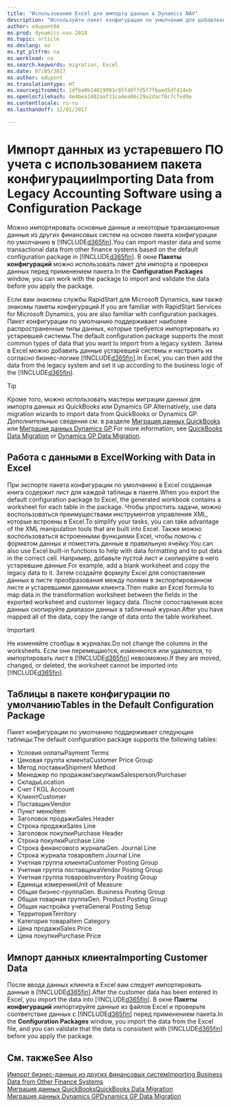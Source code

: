 ```yaml
---
title: "Использование Excel для импорта данных в Dynamics NAV"
description: "Используйте пакет конфигурации по умолчанию для добавления данных в Excel и импорта данных обратно в Dynamics NAV."
author: edupont04
ms.prod: dynamics-nav-2018
ms.topic: article
ms.devlang: na
ms.tgt_pltfrm: na
ms.workload: na
ms.search.keywords: migration, Excel
ms.date: 07/05/2017
ms.author: edupont
ms.translationtype: HT
ms.sourcegitcommit: 1dfba8b14019991c95f40ffd5f7fbaed5df414eb
ms.openlocfilehash: 4e4bea1402aaf31ca4ea96c29a2dacf8c7cfed9e
ms.contentlocale: ru-ru
ms.lasthandoff: 12/01/2017

---
```

# <a name="importing-data-from-legacy-accounting-software-using-a-configuration-package"></a><span data-ttu-id="7e2de-103">Импорт данных из устаревшего ПО учета с использованием пакета конфигурации</span><span class="sxs-lookup"><span data-stu-id="7e2de-103">Importing Data from Legacy Accounting Software using a Configuration Package</span></span>
<span data-ttu-id="7e2de-104">Можно импортировать основные данные и некоторые транзакционные данные из других финансовых систем на основе пакета конфигурации по умолчанию в [!INCLUDE[d365fin](includes/d365fin_md.md)].</span><span class="sxs-lookup"><span data-stu-id="7e2de-104">You can import master data and some transactional data from other finance systems based on the default configuration package in [!INCLUDE[d365fin](includes/d365fin_md.md)].</span></span> <span data-ttu-id="7e2de-105">В окне **Пакеты конфигураций** можно использовать пакет для импорта и проверки данных перед применением пакета.</span><span class="sxs-lookup"><span data-stu-id="7e2de-105">In the **Configuration Packages** window, you can work with the package to import and validate the data before you apply the package.</span></span>  

<span data-ttu-id="7e2de-106">Если вам знакомы службы RapidStart для Microsoft Dynamics, вам также знакомы пакеты конфигураций.</span><span class="sxs-lookup"><span data-stu-id="7e2de-106">If you are familiar with RapidStart Services for Microsoft Dynamics, you are also familiar with configuration packages.</span></span> <span data-ttu-id="7e2de-107">Пакет конфигурации по умолчанию поддерживает наиболее распространенные типы данных, которые требуется импортировать из устаревшей системы.</span><span class="sxs-lookup"><span data-stu-id="7e2de-107">The default configuration package supports the most common types of data that you want to import from a legacy system.</span></span> <span data-ttu-id="7e2de-108">Затем в Excel можно добавить данные устаревшей системы и настроить их согласно бизнес-логике [!INCLUDE[d365fin](includes/d365fin_md.md)].</span><span class="sxs-lookup"><span data-stu-id="7e2de-108">In Excel, you can then add the data from the legacy system and set it up according to the business logic of the [!INCLUDE[d365fin](includes/d365fin_md.md)].</span></span>  

> [!TIP]  
>   <span data-ttu-id="7e2de-109">Кроме того, можно использовать мастеры миграции данных для импорта данных из QuickBooks или Dynamics GP.</span><span class="sxs-lookup"><span data-stu-id="7e2de-109">Alternatively, use data migration wizards to import data from QuickBooks or Dynamics GP.</span></span> <span data-ttu-id="7e2de-110">Дополнительные сведения см. в разделе [Миграция данных QuickBooks](ui-extensions-quickbooks-data-migration.md) или [Миграция данных Dynamics GP](ui-extensions-dynamicsgp-data-migration.md).</span><span class="sxs-lookup"><span data-stu-id="7e2de-110">For more information, see [QuickBooks Data Migration](ui-extensions-quickbooks-data-migration.md) or [Dynamics GP Data Migration](ui-extensions-dynamicsgp-data-migration.md).</span></span>  

## <a name="working-with-data-in-excel"></a><span data-ttu-id="7e2de-111">Работа с данными в Excel</span><span class="sxs-lookup"><span data-stu-id="7e2de-111">Working with Data in Excel</span></span>
<span data-ttu-id="7e2de-112">При экспорте пакета конфигурации по умолчанию в Excel созданная книга содержит лист для каждой таблицы в пакете.</span><span class="sxs-lookup"><span data-stu-id="7e2de-112">When you export the default configuration package to Excel, the generated workbook contains a worksheet for each table in the package.</span></span> <span data-ttu-id="7e2de-113">Чтобы упростить задачи, можно воспользоваться преимуществами инструментов управления XML, которые встроены в Excel.</span><span class="sxs-lookup"><span data-stu-id="7e2de-113">To simplify your tasks, you can take advantage of the XML manipulation tools that are built into Excel.</span></span> <span data-ttu-id="7e2de-114">Также можно воспользоваться встроенными функциями Excel, чтобы помочь с форматом данных и поместить данные в правильную ячейку.</span><span class="sxs-lookup"><span data-stu-id="7e2de-114">You can also use Excel built-in functions to help with data formatting and to put data in the correct cell.</span></span> <span data-ttu-id="7e2de-115">Например, добавьте пустой лист и скопируйте в него устаревшие данные.</span><span class="sxs-lookup"><span data-stu-id="7e2de-115">For example, add a blank worksheet and copy the legacy data to it.</span></span> <span data-ttu-id="7e2de-116">Затем создайте формулу Excel для сопоставления данных в листе преобразования между полями в экспортированном листе и устаревшими данными клиента.</span><span class="sxs-lookup"><span data-stu-id="7e2de-116">Then make an Excel formula to map data in the transformation worksheet between the fields in the exported worksheet and customer legacy data.</span></span> <span data-ttu-id="7e2de-117">После сопоставления всех данных скопируйте диапазон данных в табличный журнал.</span><span class="sxs-lookup"><span data-stu-id="7e2de-117">After you have mapped all of the data, copy the range of data onto the table worksheet.</span></span>  

> [!IMPORTANT]  
>  <span data-ttu-id="7e2de-118">Не изменяйте столбцы в журналах.</span><span class="sxs-lookup"><span data-stu-id="7e2de-118">Do not change the columns in the worksheets.</span></span> <span data-ttu-id="7e2de-119">Если они перемещаются, изменяются или удаляются, то импортировать лист в [!INCLUDE[d365fin](includes/d365fin_md.md)] невозможно.</span><span class="sxs-lookup"><span data-stu-id="7e2de-119">If they are moved, changed, or deleted, the worksheet cannot be imported into [!INCLUDE[d365fin](includes/d365fin_md.md)].</span></span>

## <a name="tables-in-the-default-configuration-package"></a><span data-ttu-id="7e2de-120">Таблицы в пакете конфигурации по умолчанию</span><span class="sxs-lookup"><span data-stu-id="7e2de-120">Tables in the Default Configuration Package</span></span>
<span data-ttu-id="7e2de-121">Пакет конфигурации по умолчанию поддерживает следующие таблицы:</span><span class="sxs-lookup"><span data-stu-id="7e2de-121">The default configuration package supports the following tables:</span></span>

-   <span data-ttu-id="7e2de-122">Условия оплаты</span><span class="sxs-lookup"><span data-stu-id="7e2de-122">Payment Terms</span></span>
-   <span data-ttu-id="7e2de-123">Ценовая группа клиента</span><span class="sxs-lookup"><span data-stu-id="7e2de-123">Customer Price Group</span></span>
-   <span data-ttu-id="7e2de-124">Метод поставки</span><span class="sxs-lookup"><span data-stu-id="7e2de-124">Shipment Method</span></span>
-   <span data-ttu-id="7e2de-125">Менеджер по продажам/закупкам</span><span class="sxs-lookup"><span data-stu-id="7e2de-125">Salesperson/Purchaser</span></span>
-   <span data-ttu-id="7e2de-126">Склады</span><span class="sxs-lookup"><span data-stu-id="7e2de-126">Location</span></span>
-   <span data-ttu-id="7e2de-127">Счет ГК</span><span class="sxs-lookup"><span data-stu-id="7e2de-127">GL Account</span></span>
-   <span data-ttu-id="7e2de-128">Клиент</span><span class="sxs-lookup"><span data-stu-id="7e2de-128">Customer</span></span>
-   <span data-ttu-id="7e2de-129">Поставщик</span><span class="sxs-lookup"><span data-stu-id="7e2de-129">Vendor</span></span>
-   <span data-ttu-id="7e2de-130">Пункт меню</span><span class="sxs-lookup"><span data-stu-id="7e2de-130">Item</span></span>
-   <span data-ttu-id="7e2de-131">Заголовок продажи</span><span class="sxs-lookup"><span data-stu-id="7e2de-131">Sales Header</span></span>
-   <span data-ttu-id="7e2de-132">Строка продажи</span><span class="sxs-lookup"><span data-stu-id="7e2de-132">Sales Line</span></span>
-   <span data-ttu-id="7e2de-133">Заголовок покупки</span><span class="sxs-lookup"><span data-stu-id="7e2de-133">Purchase Header</span></span>
-   <span data-ttu-id="7e2de-134">Строка покупки</span><span class="sxs-lookup"><span data-stu-id="7e2de-134">Purchase Line</span></span>
-   <span data-ttu-id="7e2de-135">Строка финансового журнала</span><span class="sxs-lookup"><span data-stu-id="7e2de-135">Gen. Journal Line</span></span>
-   <span data-ttu-id="7e2de-136">Строка журнала товаров</span><span class="sxs-lookup"><span data-stu-id="7e2de-136">Item Journal Line</span></span>
-   <span data-ttu-id="7e2de-137">Учетная группа клиента</span><span class="sxs-lookup"><span data-stu-id="7e2de-137">Customer Posting Group</span></span>
-   <span data-ttu-id="7e2de-138">Учетная группа поставщика</span><span class="sxs-lookup"><span data-stu-id="7e2de-138">Vendor Posting Group</span></span>
-   <span data-ttu-id="7e2de-139">Учетная группа товаров</span><span class="sxs-lookup"><span data-stu-id="7e2de-139">Inventory Posting Group</span></span>
-   <span data-ttu-id="7e2de-140">Единица измерения</span><span class="sxs-lookup"><span data-stu-id="7e2de-140">Unit of Measure</span></span>
-   <span data-ttu-id="7e2de-141">Общая бизнес-группа</span><span class="sxs-lookup"><span data-stu-id="7e2de-141">Gen. Business Posting Group</span></span>
-   <span data-ttu-id="7e2de-142">Общая товарная группа</span><span class="sxs-lookup"><span data-stu-id="7e2de-142">Gen. Product Posting Group</span></span>
-   <span data-ttu-id="7e2de-143">Общая настройка учета</span><span class="sxs-lookup"><span data-stu-id="7e2de-143">General Posting Setup</span></span>
-   <span data-ttu-id="7e2de-144">Территория</span><span class="sxs-lookup"><span data-stu-id="7e2de-144">Territory</span></span>
-   <span data-ttu-id="7e2de-145">Категория товара</span><span class="sxs-lookup"><span data-stu-id="7e2de-145">Item Category</span></span>
-   <span data-ttu-id="7e2de-146">Цена продажи</span><span class="sxs-lookup"><span data-stu-id="7e2de-146">Sales Price</span></span>
-   <span data-ttu-id="7e2de-147">Цена покупки</span><span class="sxs-lookup"><span data-stu-id="7e2de-147">Purchase Price</span></span>

## <a name="importing-customer-data"></a><span data-ttu-id="7e2de-148">Импорт данных клиента</span><span class="sxs-lookup"><span data-stu-id="7e2de-148">Importing Customer Data</span></span>
<span data-ttu-id="7e2de-149">После ввода данных клиента в Excel вам следует импортировать данные в [!INCLUDE[d365fin](includes/d365fin_md.md)].</span><span class="sxs-lookup"><span data-stu-id="7e2de-149">After the customer data has been entered in Excel, you import the data into [!INCLUDE[d365fin](includes/d365fin_md.md)].</span></span> <span data-ttu-id="7e2de-150">В окне **Пакеты конфигураций** импортируйте данные из файлов Excel и проверьте соответствие данных с [!INCLUDE[d365fin](includes/d365fin_md.md)] перед применением пакета.</span><span class="sxs-lookup"><span data-stu-id="7e2de-150">In the **Configuration Packages** window, you import the data from the Excel file, and you can validate that the data is consistent with [!INCLUDE[d365fin](includes/d365fin_md.md)] before you apply the package.</span></span>

## <a name="see-also"></a><span data-ttu-id="7e2de-151">См. также</span><span class="sxs-lookup"><span data-stu-id="7e2de-151">See Also</span></span>
[<span data-ttu-id="7e2de-152">Импорт бизнес-данных из других финансовых систем</span><span class="sxs-lookup"><span data-stu-id="7e2de-152">Importing Business Data from Other Finance Systems</span></span>](upload-data.md)  
[<span data-ttu-id="7e2de-153">Миграция данных QuickBooks</span><span class="sxs-lookup"><span data-stu-id="7e2de-153">QuickBooks Data Migration</span></span>](ui-extensions-quickbooks-data-migration.md)  
[<span data-ttu-id="7e2de-154">Миграция данных Dynamics GP</span><span class="sxs-lookup"><span data-stu-id="7e2de-154">Dynamics GP Data Migration</span></span>](ui-extensions-dynamicsgp-data-migration.md)

